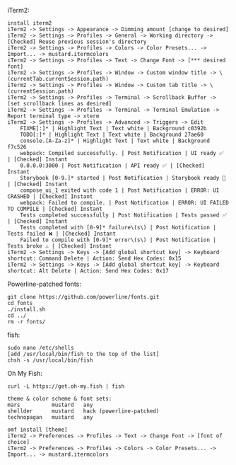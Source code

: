 iTerm2:

    install iterm2
    iTerm2 -> Settings -> Appearance -> Dimming amount [change to desired]
    iTerm2 -> Settings -> Profiles -> General -> Working directory -> [Checked] Reuse previous session's directory
    iTerm2 -> Settings -> Profiles -> Colors -> Color Presets... -> Import... -> mustard.itermcolors
    iTerm2 -> Settings -> Profiles -> Text -> Change Font -> [*** desired font]
    iTerm2 -> Settings -> Profiles -> Window -> Custom window title -> \(currentTab.currentSession.path)
    iTerm2 -> Settings -> Profiles -> Window -> Custom tab title -> \(currentSession.path)
    iTerm2 -> Settings -> Profiles -> Terminal -> Scrollback Buffer -> [set scrollback lines as desired]
    iTerm2 -> Settings -> Profiles -> Terminal -> Terminal Emulation -> Report terminal type -> xterm
    iTerm2 -> Settings -> Profiles -> Advanced -> Triggers -> Edit
        FIXME[:]* | Highlight Text | Text white | Background c0392b
        TODO[:]* | Highlight Text | Text white | Background 27ae60
        console.[A-Za-z]* | Highlight Text | Text white | Background f7c526
        webpack: Compiled successfully. | Post Notification | UI ready ✅ | [Checked] Instant
        0.0.0.0:3000 | Post Notification | API ready ✅ | [Checked] Instant
        Storybook [0-9.]* started | Post Notification | Storybook ready 🎨 | [Checked] Instant
        compose_ui_1 exited with code 1 | Post Notification | ERROR: UI CRASHED | [Checked] Instant
        webpack: Failed to compile. | Post Notification | ERROR: UI FAILED TO COMPILE | [Checked] Instant
        Tests completed successfully | Post Notification | Tests passed ✅ | [Checked] Instant
        Tests completed with [0-9]* failure\(s\) | Post Notification | Tests failed ❌ | [Checked] Instant
        Failed to compile with [0-9]* error\(s\) | Post Notification | Tests broke ⚠️ | [Checked] Instant
    iTerm2 -> Settings -> Keys -> [Add global shortcut key] -> Keyboard shortcut: Command Delete | Action: Send Hex Codes: 0x15
    iTerm2 -> Settings -> Keys -> [Add global shortcut key] -> Keyboard shortcut: Alt Delete | Action: Send Hex Codes: 0x17

Powerline-patched fonts:

    git clone https://github.com/powerline/fonts.git
    cd fonts
    ./install.sh
    cd ../
    rm -r fonts/

fish:

    sudo nano /etc/shells
    [add /usr/local/bin/fish to the top of the list]
    chsh -s /usr/local/bin/fish

Oh My Fish:

    curl -L https://get.oh-my.fish | fish

    theme & color scheme & font sets:
    mars          mustard   any
    shellder      mustard   hack (powerline-patched)
    technopagan   mustard   any

    omf install [theme]
    iTerm2 -> Preferences -> Profiles -> Text -> Change Font -> [font of choice]
    iTerm2 -> Preferences -> Profiles -> Colors -> Color Presets... -> Import... -> mustard.itermcolors

